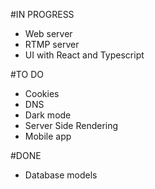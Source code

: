 #IN PROGRESS
  - Web server
  - RTMP server
  - UI with React and Typescript

#TO DO
  - Cookies
  - DNS
  - Dark mode
  - Server Side Rendering
  - Mobile app

#DONE
  - Database models
